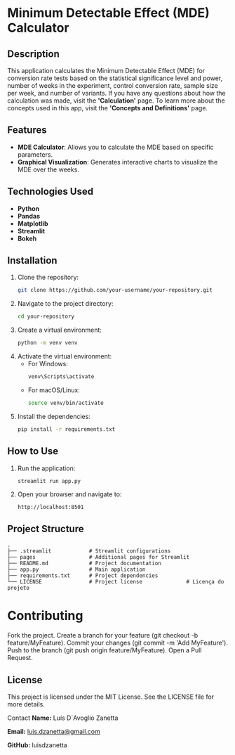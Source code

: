 # Minimum Detectable Effect (MDE) Calculator

## Description

This application calculates the Minimum Detectable Effect (MDE) for conversion rate tests based on the statistical significance level and power, number of weeks in the experiment, control conversion rate, sample size per week, and number of variants. If you have any questions about how the calculation was made, visit the **'Calculation'** page. To learn more about the concepts used in this app, visit the **'Concepts and Definitions'** page.

## Features

- **MDE Calculator**: Allows you to calculate the MDE based on specific parameters.
- **Graphical Visualization**: Generates interactive charts to visualize the MDE over the weeks.

## Technologies Used

- **Python**
- **Pandas**
- **Matplotlib**
- **Streamlit**
- **Bokeh**

## Installation

1. Clone the repository:
    ```bash
    git clone https://github.com/your-username/your-repository.git
    ```
2. Navigate to the project directory:
    ```bash
    cd your-repository
    ```
3. Create a virtual environment:
    ```bash
    python -m venv venv
    ```
4. Activate the virtual environment:
    - For Windows:
        ```bash
        venv\Scripts\activate
        ```
    - For macOS/Linux:
        ```bash
        source venv/bin/activate
        ```
5. Install the dependencies:
    ```bash
    pip install -r requirements.txt
    ```

## How to Use

1. Run the application:
    ```bash
    streamlit run app.py
    ```
2. Open your browser and navigate to:
    ```
    http://localhost:8501
    ```

## Project Structure

```plaintext
.
├── .streamlit            # Streamlit configurations
├── pages                 # Additional pages for Streamlit
├── README.md             # Project documentation
├── app.py                # Main application
├── requirements.txt      # Project dependencies
└── LICENSE               # Project license              # Licença do projeto
```

# Contributing
Fork the project.
Create a branch for your feature (git checkout -b feature/MyFeature).
Commit your changes (git commit -m 'Add MyFeature').
Push to the branch (git push origin feature/MyFeature).
Open a Pull Request.

## License
This project is licensed under the MIT License. See the LICENSE file for more details.

Contact
**Name:** Luís D`Avoglio Zanetta

**Email:** luis.dzanetta@gmail.com

**GitHub:** luisdzanetta




